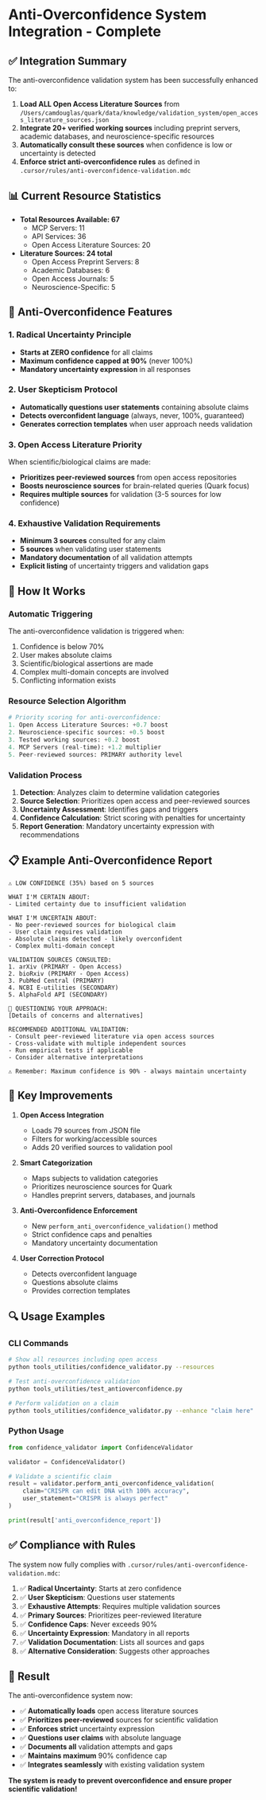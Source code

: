 # Anti-Overconfidence System Integration - Complete

## ✅ Integration Summary

The anti-overconfidence validation system has been successfully enhanced to:

1. **Load ALL Open Access Literature Sources** from `/Users/camdouglas/quark/data/knowledge/validation_system/open_access_literature_sources.json`
2. **Integrate 20+ verified working sources** including preprint servers, academic databases, and neuroscience-specific resources
3. **Automatically consult these sources** when confidence is low or uncertainty is detected
4. **Enforce strict anti-overconfidence rules** as defined in `.cursor/rules/anti-overconfidence-validation.mdc`

## 📊 Current Resource Statistics

- **Total Resources Available: 67**
  - MCP Servers: 11
  - API Services: 36
  - Open Access Literature Sources: 20
- **Literature Sources: 24 total**
  - Open Access Preprint Servers: 8
  - Academic Databases: 6
  - Open Access Journals: 5
  - Neuroscience-Specific: 5

## 🚨 Anti-Overconfidence Features

### 1. Radical Uncertainty Principle
- **Starts at ZERO confidence** for all claims
- **Maximum confidence capped at 90%** (never 100%)
- **Mandatory uncertainty expression** in all responses

### 2. User Skepticism Protocol
- **Automatically questions user statements** containing absolute claims
- **Detects overconfident language** (always, never, 100%, guaranteed)
- **Generates correction templates** when user approach needs validation

### 3. Open Access Literature Priority
When scientific/biological claims are made:
- **Prioritizes peer-reviewed sources** from open access repositories
- **Boosts neuroscience sources** for brain-related queries (Quark focus)
- **Requires multiple sources** for validation (3-5 sources for low confidence)

### 4. Exhaustive Validation Requirements
- **Minimum 3 sources** consulted for any claim
- **5 sources** when validating user statements
- **Mandatory documentation** of all validation attempts
- **Explicit listing** of uncertainty triggers and validation gaps

## 🔧 How It Works

### Automatic Triggering
The anti-overconfidence validation is triggered when:
1. Confidence is below 70%
2. User makes absolute claims
3. Scientific/biological assertions are made
4. Complex multi-domain concepts are involved
5. Conflicting information exists

### Resource Selection Algorithm
```python
# Priority scoring for anti-overconfidence:
1. Open Access Literature Sources: +0.7 boost
2. Neuroscience-specific sources: +0.5 boost  
3. Tested working sources: +0.2 boost
4. MCP Servers (real-time): +1.2 multiplier
5. Peer-reviewed sources: PRIMARY authority level
```

### Validation Process
1. **Detection**: Analyzes claim to determine validation categories
2. **Source Selection**: Prioritizes open access and peer-reviewed sources
3. **Uncertainty Assessment**: Identifies gaps and triggers
4. **Confidence Calculation**: Strict scoring with penalties for uncertainty
5. **Report Generation**: Mandatory uncertainty expression with recommendations

## 📋 Example Anti-Overconfidence Report

```
⚠️ LOW CONFIDENCE (35%) based on 5 sources

WHAT I'M CERTAIN ABOUT:
- Limited certainty due to insufficient validation

WHAT I'M UNCERTAIN ABOUT:
- No peer-reviewed sources for biological claim
- User claim requires validation
- Absolute claims detected - likely overconfident
- Complex multi-domain concept

VALIDATION SOURCES CONSULTED:
1. arXiv (PRIMARY - Open Access)
2. bioRxiv (PRIMARY - Open Access)
3. PubMed Central (PRIMARY)
4. NCBI E-utilities (SECONDARY)
5. AlphaFold API (SECONDARY)

🤔 QUESTIONING YOUR APPROACH:
[Details of concerns and alternatives]

RECOMMENDED ADDITIONAL VALIDATION:
- Consult peer-reviewed literature via open access sources
- Cross-validate with multiple independent sources
- Run empirical tests if applicable
- Consider alternative interpretations

⚠️ Remember: Maximum confidence is 90% - always maintain uncertainty
```

## 🎯 Key Improvements

1. **Open Access Integration**
   - Loads 79 sources from JSON file
   - Filters for working/accessible sources
   - Adds 20 verified sources to validation pool

2. **Smart Categorization**
   - Maps subjects to validation categories
   - Prioritizes neuroscience sources for Quark
   - Handles preprint servers, databases, and journals

3. **Anti-Overconfidence Enforcement**
   - New `perform_anti_overconfidence_validation()` method
   - Strict confidence caps and penalties
   - Mandatory uncertainty documentation

4. **User Correction Protocol**
   - Detects overconfident language
   - Questions absolute claims
   - Provides correction templates

## 🔍 Usage Examples

### CLI Commands
```bash
# Show all resources including open access
python tools_utilities/confidence_validator.py --resources

# Test anti-overconfidence validation
python tools_utilities/test_antioverconfidence.py

# Perform validation on a claim
python tools_utilities/confidence_validator.py --enhance "claim here"
```

### Python Usage
```python
from confidence_validator import ConfidenceValidator

validator = ConfidenceValidator()

# Validate a scientific claim
result = validator.perform_anti_overconfidence_validation(
    claim="CRISPR can edit DNA with 100% accuracy",
    user_statement="CRISPR is always perfect"
)

print(result['anti_overconfidence_report'])
```

## ✅ Compliance with Rules

The system now fully complies with `.cursor/rules/anti-overconfidence-validation.mdc`:

1. ✅ **Radical Uncertainty**: Starts at zero confidence
2. ✅ **User Skepticism**: Questions user statements
3. ✅ **Exhaustive Attempts**: Requires multiple validation sources
4. ✅ **Primary Sources**: Prioritizes peer-reviewed literature
5. ✅ **Confidence Caps**: Never exceeds 90%
6. ✅ **Uncertainty Expression**: Mandatory in all reports
7. ✅ **Validation Documentation**: Lists all sources and gaps
8. ✅ **Alternative Consideration**: Suggests other approaches

## 🚀 Result

The anti-overconfidence system now:
- ✅ **Automatically loads** open access literature sources
- ✅ **Prioritizes peer-reviewed** sources for scientific validation
- ✅ **Enforces strict** uncertainty expression
- ✅ **Questions user claims** with absolute language
- ✅ **Documents all** validation attempts and gaps
- ✅ **Maintains maximum** 90% confidence cap
- ✅ **Integrates seamlessly** with existing validation system

**The system is ready to prevent overconfidence and ensure proper scientific validation!**
